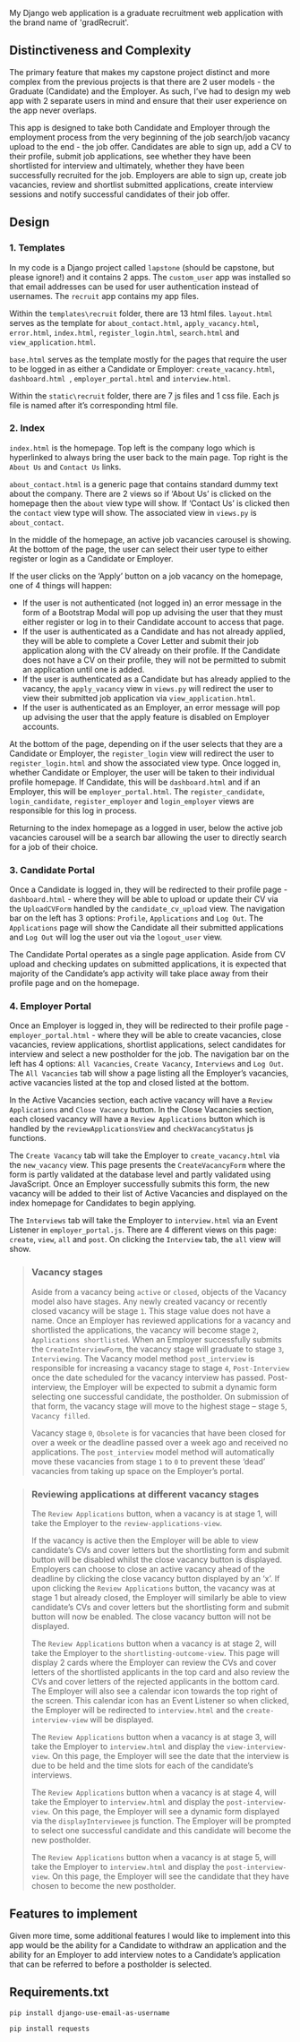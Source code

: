 My Django web application is a graduate recruitment web application with the brand name of 'gradRecruit'. 

## Distinctiveness and Complexity
The primary feature that makes my capstone project distinct and more complex from the previous projects is that there are 2 user models - the Graduate (Candidate) and the Employer. As such, I’ve had to design my web app with 2 separate users in mind and ensure that their user experience on the app never overlaps.

This app is designed to take both Candidate and Employer through the employment process from the very beginning of the job search/job vacancy upload to the end - the job offer. Candidates are able to sign up, add a CV to their profile, submit job applications, see whether they have been shortlisted for interview and ultimately, whether they have been successfully recruited for the job. Employers are able to sign up, create job vacancies, review and shortlist submitted applications, create interview sessions and notify successful candidates of their job offer.

## Design


### 1. Templates
In my code is a Django project called `lapstone` (should be capstone, but please ignore!) and it contains 2 apps. The `custom_user` app was installed so that email addresses can be used for user authentication instead of usernames. The `recruit` app contains my app files.

Within the `templates\recruit` folder, there are 13 html files. `layout.html` serves as the template for `about_contact.html`, `apply_vacancy.html`, `error.html`, `index.html`, `register_login.html`, `search.html` and `view_application.html`.

`base.html` serves as the template mostly for the pages that require the user to be logged in as either a Candidate or Employer: `create_vacancy.html`, `dashboard.html	`, `employer_portal.html` and `interview.html`.

Within the `static\recruit` folder, there are 7 js files and 1 css file. Each js file is named after it’s corresponding html file. 

### 2. Index

`index.html` is the homepage. Top left is the company logo which is hyperlinked to always bring the user back to the main page. Top right is the `About Us` and `Contact Us` links. 

`about_contact.html` is a generic page that contains standard dummy text about the company. There are 2 views so if ‘About Us’ is clicked on the homepage then the `about` view type will show. If ‘Contact Us’ is clicked then the `contact` view type will show. The associated view in `views.py` is `about_contact`.

In the middle of the homepage, an active job vacancies carousel is showing. At the bottom of the page, the user can select their user type to either register or login as a Candidate or Employer.

If the user clicks on the ‘Apply’ button on a job vacancy on the homepage, one of 4 things will happen:
- If the user is not authenticated (not logged in) an error message in the form of a Bootstrap Modal will pop up advising the user that they must either register or log in to their Candidate account to access that page.
- If the user is authenticated as a Candidate and has not already applied, they will be able to complete a Cover Letter and submit their job application along with the CV already on their profile. If the Candidate does not have a CV on their profile, they will not be permitted to submit an application until one is added.
- If the user is authenticated as a Candidate but has already applied to the vacancy, the `apply_vacancy` view in `views.py` will redirect the user to view their submitted job application via `view_application.html`. 
- If the user is authenticated as an Employer, an error message will pop up advising the user that the apply feature is disabled on Employer accounts. 

At the bottom of the page, depending on if the user selects that they are a Candidate or Employer, the `register_login` view will redirect the user to `register_login.html` and show the associated view type. 
Once logged in, whether Candidate or Employer, the user will be taken to their individual profile homepage. If Candidate, this will be `dashboard.html` and if an Employer, this will be `employer_portal.html`. The `register_candidate`, `login_candidate`, `register_employer` and `login_employer` views are responsible for this log in process.

Returning to the index homepage as a logged in user, below the active job vacancies carousel will be a search bar allowing the user to directly search for a job of their choice.

### 3. Candidate Portal

Once a Candidate is logged in, they will be redirected to their profile page -`dashboard.html` - where they will be able to upload or update their CV via the `UploadCVForm` handled by the `candidate_cv_upload` view. The navigation bar on the left has 3 options: `Profile`, `Applications` and `Log Out`. The `Applications` page will show the Candidate all their submitted applications and `Log Out` will log the user out via the `logout_user` view. 

The Candidate Portal operates as a single page application. Aside from CV upload and checking updates on submitted applications, it is expected that majority of the Candidate’s app activity will take place away from their profile page and on the homepage. 

### 4. Employer Portal

Once an Employer is logged in, they will be redirected to their profile page - `employer_portal.html` - where they will be able to create vacancies, close vacancies, review applications, shortlist applications, select candidates for interview and select a new postholder for the job. 
The navigation bar on the left has 4 options: `All Vacancies`, `Create Vacancy`, `Interviews` and `Log Out`. 
The `All Vacancies` tab will show a page listing all the Employer’s vacancies, active vacancies listed at the top and closed listed at the bottom.

In the Active Vacancies section, each active vacancy will have a `Review Applications` and `Close Vacancy` button. In the Close Vacancies section, each closed vacancy will have a `Review Applications` button which is handled by the `reviewApplicationsView` and `checkVacancyStatus` js functions.

The `Create Vacancy` tab will take the Employer to `create_vacancy.html` via the `new_vacancy` view. This page presents the `CreateVacancyForm` where the form is partly validated at the database level and partly validated using JavaScript. Once an Employer successfully submits this form, the new vacancy will be added to their list of Active Vacancies and displayed on the index homepage for Candidates to begin applying.

The `Interviews` tab will take the Employer to `interview.html` via an Event Listener in `employer_portal.js`. There are 4 different views on this page: `create`, `view`, `all` and `post`. On clicking the `Interview` tab, the `all` view will show. 

> ### Vacancy stages
>
> Aside from a vacancy being `active` or `closed`, objects of the Vacancy model also have stages. Any newly created vacancy or recently closed vacancy will be stage `1`. This stage value does not have a name. Once an Employer has reviewed applications for a vacancy and shortlisted the applications, the vacancy will become stage `2`, `Applications shortlisted`. When an Employer successfully submits the `CreateInterviewForm`, the vacancy stage will graduate to stage `3`, `Interviewing`. The Vacancy model method `post_interview` is responsible for increasing a vacancy stage to stage `4`, `Post-Interview` once the date scheduled for the vacancy interview has passed. Post-interview, the Employer will be expected to submit a dynamic form selecting one successful candidate, the postholder. On submission of that form, the vacancy stage will move to the highest stage – stage `5`, `Vacancy filled`. 
> 
>Vacancy stage `0`, `Obsolete` is for vacancies that have been closed for over a week or the deadline passed over a week ago and received no applications. The `post_interview` model method will automatically move these vacancies from stage `1` to `0` to prevent these ‘dead’ vacancies from taking up space on the Employer’s portal. 



> ### Reviewing applications at different vacancy stages
>
> The `Review Applications` button, when a vacancy is at stage 1, will take the Employer to the `review-applications-view`. 
>
> If the vacancy is active then the Employer will be able to view candidate’s CVs and cover letters but the shortlisting form and submit button will be disabled whilst the close vacancy button is displayed. Employers can choose to close an active vacancy ahead of the deadline by clicking the close vacancy button displayed by an ‘x’. If upon clicking the `Review Applications` button, the vacancy was at stage 1 but already closed, the Employer will similarly be able to view candidate’s CVs and cover letters but the shortlisting form and submit button will now be enabled. The close vacancy button will not be displayed.
>
> The `Review Applications` button when a vacancy is at stage 2, will take the Employer to the `shortlisting-outcome-view`. This page will display 2 cards where the Employer can review the CVs and cover letters of the shortlisted applicants in the top card and also review the CVs and cover letters of the rejected applicants in the bottom card. The Employer will also see a calendar icon towards the top right of the screen. This calendar icon has an Event Listener so when clicked, the Employer will be redirected to `interview.html` and the `create-interview-view` will be displayed.
>
> The `Review Applications` button when a vacancy is at stage 3, will take the Employer to `interview.html` and display the `view-interview-view`. On this page, the Employer will see the date that the interview is due to be held and the time slots for each of the candidate’s interviews.
>
> The `Review Applications` button when a vacancy is at stage 4, will take the Employer to `interview.html` and display the `post-interview-view`. On this page, the Employer will see a dynamic form displayed via the `displayInterviewee` js function. The Employer will be prompted to select one successful candidate and this candidate will become the new postholder.
>
> The `Review Applications` button when a vacancy is at stage 5, will take the Employer to `interview.html` and display the `post-interview-view`. On this page, the Employer will see the candidate that they have chosen to become the new postholder.

## Features to implement

Given more time, some additional features I would like to implement into this app would be the ability for a Candidate to withdraw an application and the ability for an Employer to add interview notes to a Candidate’s application that can be referred to before a postholder is selected.

## Requirements.txt


`pip install django-use-email-as-username`

`pip install requests`
